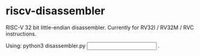 # riscv-disassembler
RISC-V 32 bit little-endian disassembler. Currently for RV32I / RV32M / RVC instructions.

Using: python3 disassembler.py <input file> <output file>.
